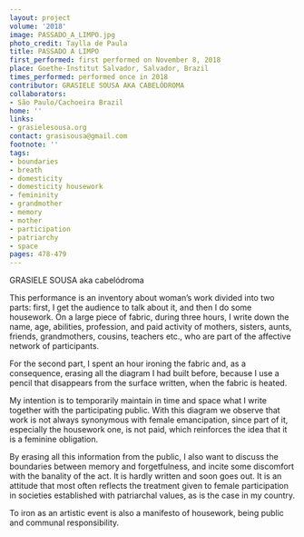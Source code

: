 ```yaml
---
layout: project
volume: '2018'
image: PASSADO_A_LIMPO.jpg
photo_credit: Taylla de Paula
title: PASSADO A LIMPO
first_performed: first performed on November 8, 2018
place: Goethe-Institut Salvador, Salvador, Brazil
times_performed: performed once in 2018
contributor: GRASIELE SOUSA AKA CABELÓDROMA
collaborators:
- São Paulo/Cachoeira Brazil
home: ''
links:
- grasielesousa.org
contact: grasisousa@gmail.com
footnote: ''
tags:
- boundaries
- breath
- domesticity
- domesticity housework
- femininity
- grandmother
- memory
- mother
- participation
- patriarchy
- space
pages: 478-479
---
```




GRASIELE SOUSA aka cabelódroma

This performance is an inventory about woman’s work divided into two parts: first, I get the audience to talk about it, and then I do some housework. On a large piece of fabric, during three hours, I write down the name, age, abilities, profession, and paid activity of mothers, sisters, aunts, friends, grandmothers, cousins, teachers etc., who are part of the affective network of participants.

For the second part, I spent an hour ironing the fabric and, as a consequence, erasing all the diagram I had built before, because I use a pencil that disappears from the surface written, when the fabric is heated.

My intention is to temporarily maintain in time and space what I write together with the participating public. With this diagram we observe that work is not always synonymous with female emancipation, since part of it, especially the housework one, is not paid, which reinforces the idea that it is a feminine obligation.

By erasing all this information from the public, I also want to discuss the boundaries between memory and forgetfulness, and incite some discomfort with the banality of the act. It is hardly written and soon goes out. It is an attitude that most often reflects the treatment given to female participation in societies established with patriarchal values, as is the case in my country.

To iron as an artistic event is also a manifesto of housework, being public and communal responsibility.
